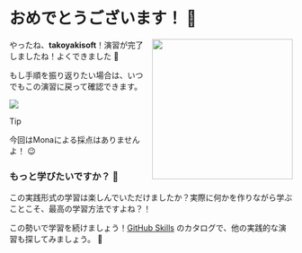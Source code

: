 # おめでとうございます！ :tada:

<img src="https://octodex.github.com/images/welcometocat.png" align="right" height="250px" />

やったね、**takoyakisoft**！演習が完了しましたね！よくできました :tada:

もし手順を振り返りたい場合は、いつでもこの演習に戻って確認できます。

[![](https://img.shields.io/badge/%E6%BC%94%E7%BF%92%E3%81%AB%E6%88%BB%E3%82%8B-%E2%86%92-1f883d?style=for-the-badge&logo=github&labelColor=197935)](https://github.com/takoyakisoft/skills-introduction-to-github/issues/1)

> [!TIP]
> 今回はMonaによる採点はありませんよ！ 😉

### もっと学びたいですか？ :raising_hand:

この実践形式の学習は楽しんでいただけましたか？実際に何かを作りながら学ぶことこそ、最高の学習方法ですよね？！

この勢いで学習を続けましょう！[GitHub Skills](https://skills.github.com) のカタログで、他の実践的な演習も探してみましょう。 :rocket:
